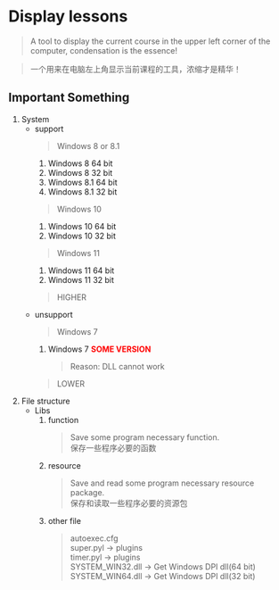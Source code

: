 # Display lessons

> A tool to display the current course in the upper left corner of the computer, condensation is the essence!

> 一个用来在电脑左上角显示当前课程的工具，浓缩才是精华！

## Important Something
1. System
    - support
        > Windows 8 or 8.1
        1. Windows 8 64 bit
        2. Windows 8 32 bit
        3. Windows 8.1 64 bit
        4. Windows 8.1 32 bit
        > Windows 10
        1. Windows 10 64 bit
        2. Windows 10 32 bit
        > Windows 11
        1. Windows 11 64 bit
        2. Windows 11 32 bit
        > HIGHER
    - unsupport
        > Windows 7
        1. Windows 7 <font color=red>**SOME VERSION**</font>
            > Reason: DLL cannot work
        > LOWER
2. File structure
    - Libs
        1. function
            > Save some program necessary function.\
            保存一些程序必要的函数
        2. resource
            > Save and read some program necessary resource package.\
            保存和读取一些程序必要的资源包
        3. other file
            > autoexec.cfg\
            super.pyl -> plugins\
            timer.pyl -> plugins\
            SYSTEM_WIN32.dll -> Get Windows DPI dll(64 bit)\
            SYSTEM_WIN64.dll -> Get Windows DPI dll(32 bit)